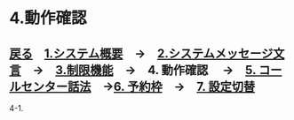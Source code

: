 # 4.動作確認  
## [戻る](https://github.com/78tch/VaccineYoyaku)　[1.システム概要](https://github.com/78tch/VaccineYoyaku/blob/main/1About/1-1About.md)　→　[2.システムメッセージ文言](https://github.com/78tch/VaccineYoyaku/blob/main/2SystemMessage/2-1LINE.md)　→　[3.制限機能](https://github.com/78tch/VaccineYoyaku/blob/main/3Limit/3-1Limit.md)　→　4. 動作確認 　→　[5. コールセンター話法](https://github.com/78tch/VaccineYoyaku/blob/main/5CallCenter/5-1CallCenter.md)　→[6. 予約枠](https://github.com/78tch/VaccineYoyaku/blob/main/6Timetable/6-1Timetable.md)　→　[7. 設定切替](https://github.com/78tch/VaccineYoyaku/blob/main/7Operation/7-1Operation.md)  
4-1.  


